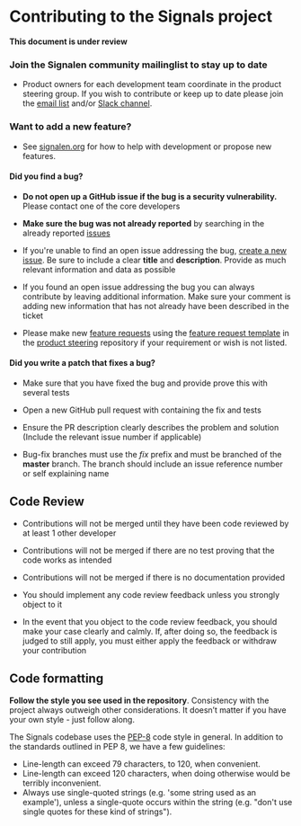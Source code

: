 # Contributing to the Signals project

**This document is under review** 

### Join the Signalen community mailinglist to stay up to date

* Product owners for each development team coordinate in the product steering group. If you wish to contribute or keep up to date please join the [email list](https://lists.publiccode.net/mailman/postorius/lists/signalen-discuss.lists.publiccode.net/) and/or [Slack channel](https://samenorganiseren.slack.com/archives/C01AF8CN495).

### Want to add a new feature?

* See [signalen.org](https://signalen.org/en/using-signalen) for how to help with development or propose new features.

#### **Did you find a bug?**

* **Do not open up a GitHub issue if the bug is a security vulnerability.** Please contact one of the core developers

* **Make sure the bug was not already reported** by searching in the already reported [issues](https://github.com/amsterdam/signals/issues)

* If you're unable to find an open issue addressing the bug, [create a new issue](https://github.com/amsterdam/signals/issues/new). Be sure to include a clear **title** and **description**. Provide as much relevant information and data as possible

* If you found an open issue addressing the bug you can always contribute by leaving additional information. Make sure your comment is adding new information that has not already have been described in the ticket

* Please make new [feature requests](https://github.com/Signalen/product-steering/issues/new?assignees=&labels=enhancement&template=feature_request.md&title=%5BFEATURE-REQUEST%5D) using the [feature request template](https://github.com/Signalen/product-steering/tree/main/.github/ISSUE_TEMPLATE) in the [product steering](https://github.com/Signalen/product-steering) repository if your requirement or wish is not listed.

#### **Did you write a patch that fixes a bug?**

* Make sure that you have fixed the bug and provide prove this with several tests

* Open a new GitHub pull request with containing the fix and tests

* Ensure the PR description clearly describes the problem and solution (Include the relevant issue number if applicable)

* Bug-fix branches must use the *fix* prefix and must be branched of the **master** branch. The branch should include an issue reference number or self explaining name


## Code Review

* Contributions will not be merged until they have been code reviewed by at least 1 other developer

* Contributions will not be merged if there are no test proving that the code works as intended

* Contributions will not be merged if there is no documentation provided

* You should implement any code review feedback unless you strongly object to it 

* In the event that you object to the code review feedback, you should make your case clearly and calmly. If, after doing so, the feedback is judged to still apply, you must either apply the feedback or withdraw your contribution

## Code formatting

**Follow the style you see used in the repository**. Consistency with the project always outweigh other considerations. It doesn’t matter if you have your own style - just follow along.

The Signals codebase uses the [PEP-8](https://pep8.org/) code style in general.
In addition to the standards outlined in PEP 8, we have a few guidelines:

* Line-length can exceed 79 characters, to 120, when convenient.
* Line-length can exceed 120 characters, when doing otherwise would be terribly inconvenient.
* Always use single-quoted strings (e.g. 'some string used as an example'), unless a single-quote occurs within the string (e.g. "don't use single quotes for these kind of strings").
